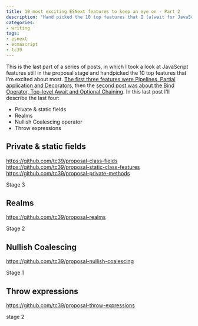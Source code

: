 ```yaml
---
title: 10 most exciting ESNext features to keep an eye on - Part 2
description: "Hand picked the 10 top features that I (a)wait for JavaScript, lets see the next five"
categories:
- writing
tags:
- esnext
- ecmascript
- tc39
---
```


This is the last part of a series of posts, in which I took a look at JavaScript features still in the proposal stage and handpicked the 10 top features that I'm excited about most. [The first three features were Pipelines, Partial application and Decorators](/writing/upcoming-esnext-features-part-1/), then the [second post was about the Bind Operator, Top-level Await and Optional Chaining](/writing/upcoming-esnext-features-part-2/). In this last post I'll describe the last four:

- Private & static fields
- Realms
- Nullish Coalescing operator
- Throw expressions


## Private & static fields
https://github.com/tc39/proposal-class-fields
https://github.com/tc39/proposal-static-class-features
https://github.com/tc39/proposal-private-methods

Stage 3


## Realms
https://github.com/tc39/proposal-realms

Stage 2


## Nullish Coalescing
https://github.com/tc39/proposal-nullish-coalescing

Stage 1

## Throw expressions
https://github.com/tc39/proposal-throw-expressions

stage 2
